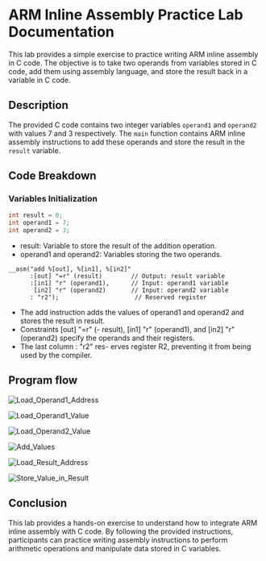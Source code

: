 # ARM Inline Assembly Practice Lab Documentation

This lab provides a simple exercise to practice writing ARM inline assembly in C code. The objective is to take two operands from variables stored in C code, add them using assembly language, and store the result back in a variable in C code.

## Description

The provided C code contains two integer variables `operand1` and `operand2` with values 7 and 3 respectively. The `main` function contains ARM inline assembly instructions to add these operands and store the result in the `result` variable.

## Code Breakdown

### Variables Initialization
```c
int result = 0;
int operand1 = 7;
int operand2 = 3;
```
- result: Variable to store the result of the addition operation.
- operand1 and operand2: Variables storing the two operands.

```
__asm("add %[out], %[in1], %[in2]"
      :[out] "=r" (result)        // Output: result variable
      :[in1] "r" (operand1),      // Input: operand1 variable
       [in2] "r" (operand2)       // Input: operand2 variable
      : "r2");                     // Reserved register
```
- The add instruction adds the values of operand1 and operand2 and stores the result in result.
- Constraints [out] "=r" (- result), [in1] "r" (operand1), and [in2] "r" (operand2) specify the operands and their registers.
- The last column : "r2" res- erves register R2, preventing it from being used by the compiler.

## Program flow
![Load_Operand1_Address](https://github.com/eidHossam/Master-Embedded-Systems/assets/106603484/6e2d44c7-48b4-44c9-bb45-11af7eeb68af)

![Load_Operand1_Value](https://github.com/eidHossam/Master-Embedded-Systems/assets/106603484/811e0618-2665-4219-b8f2-577b966c8f5e)

![Load_Operand2_Value](https://github.com/eidHossam/Master-Embedded-Systems/assets/106603484/7bc87c28-6837-4846-9e6c-929684d4a815)

![Add_Values](https://github.com/eidHossam/Master-Embedded-Systems/assets/106603484/db10bcb7-ef8a-4a91-904d-693d9365b40c)

![Load_Result_Address](https://github.com/eidHossam/Master-Embedded-Systems/assets/106603484/0c51b442-d3e7-4e70-a17c-b41e205ed44f)

![Store_Value_in_Result](https://github.com/eidHossam/Master-Embedded-Systems/assets/106603484/f8377dc7-f3df-4251-9110-f2e9c2160b55)


## Conclusion
This lab provides a hands-on exercise to understand how to integrate ARM inline assembly with C code. By following the provided instructions, participants can practice writing assembly instructions to perform arithmetic operations and manipulate data stored in C variables.
